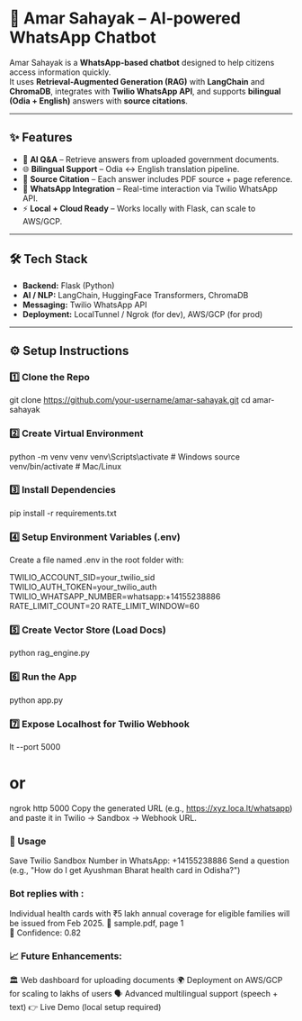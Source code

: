 # 📱 Amar Sahayak – AI-powered WhatsApp Chatbot  

Amar Sahayak is a **WhatsApp-based chatbot** designed to help citizens access information quickly.  
It uses **Retrieval-Augmented Generation (RAG)** with **LangChain** and **ChromaDB**, integrates with **Twilio WhatsApp API**, and supports **bilingual (Odia + English)** answers with **source citations**.  

---

## ✨ Features  
- 🤖 **AI Q&A** – Retrieve answers from uploaded government documents.  
- 🌐 **Bilingual Support** – Odia ↔ English translation pipeline.  
- 📄 **Source Citation** – Each answer includes PDF source + page reference.  
- 💬 **WhatsApp Integration** – Real-time interaction via Twilio WhatsApp API.  
- ⚡ **Local + Cloud Ready** – Works locally with Flask, can scale to AWS/GCP.  

---

## 🛠️ Tech Stack  
- **Backend:** Flask (Python)  
- **AI / NLP:** LangChain, HuggingFace Transformers, ChromaDB  
- **Messaging:** Twilio WhatsApp API  
- **Deployment:** LocalTunnel / Ngrok (for dev), AWS/GCP (for prod)  

---

## ⚙️ Setup Instructions  

### 1️⃣ Clone the Repo  

git clone https://github.com/your-username/amar-sahayak.git
cd amar-sahayak

### 2️⃣ Create Virtual Environment

python -m venv venv
venv\Scripts\activate   # Windows
source venv/bin/activate  # Mac/Linux

### 3️⃣ Install Dependencies
pip install -r requirements.txt

### 4️⃣ Setup Environment Variables (.env)

Create a file named .env in the root folder with:

TWILIO_ACCOUNT_SID=your_twilio_sid
TWILIO_AUTH_TOKEN=your_twilio_auth
TWILIO_WHATSAPP_NUMBER=whatsapp:+14155238886
RATE_LIMIT_COUNT=20
RATE_LIMIT_WINDOW=60

### 5️⃣ Create Vector Store (Load Docs)
python rag_engine.py

### 6️⃣ Run the App
python app.py

### 7️⃣ Expose Localhost for Twilio Webhook
lt --port 5000
# or
ngrok http 5000
Copy the generated URL (e.g., https://xyz.loca.lt/whatsapp) and paste it in Twilio → Sandbox → Webhook URL.


### 📲 Usage
Save Twilio Sandbox Number in WhatsApp: +14155238886
Send a question (e.g., "How do I get Ayushman Bharat health card in Odisha?")

### Bot replies with :
Individual health cards with ₹5 lakh annual coverage for eligible families will be issued from Feb 2025.
📄 sample.pdf, page 1  
🤖 Confidence: 0.82

### 📈 Future Enhancements:
🏛️ Web dashboard for uploading documents
🌍 Deployment on AWS/GCP for scaling to lakhs of users
🗣️ Advanced multilingual support (speech + text)
👉 Live Demo (local setup required)
